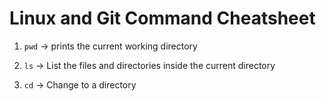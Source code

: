 # Linux and Git Command Cheatsheet

1. `pwd` -> prints the current working directory

2. `ls` -> List the files and directories inside the current directory

3. `cd` -> Change to a directory
